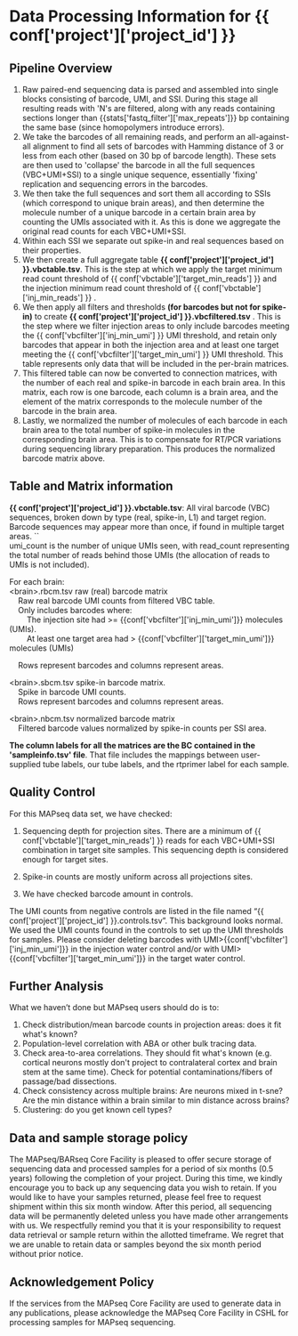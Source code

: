 
# Data Processing Information for {{ conf['project']['project_id'] }}

## Pipeline Overview

1. Raw paired-end sequencing data is parsed and assembled into single blocks consisting of barcode, UMI, and SSI. During this stage all resulting reads with 'N's are filtered, along with any reads containing sections longer than {{stats['fastq_filter']['max_repeats']}} bp containing the same base (since homopolymers introduce errors).    
1. We take the barcodes of all remaining reads, and perform an all-against-all alignment to find all sets of barcodes with Hamming distance of 3 or less from each other (based on 30 bp of barcode length). These sets are then used to 'collapse' the barcode in all the full sequences (VBC+UMI+SSI) to a single unique sequence, essentially 'fixing' replication and sequencing errors in the barcodes.   
1. We then take the full sequences and sort them all according to SSIs (which correspond to unique brain areas), and then determine the molecule number of a unique barcode in a certain brain area by counting the UMIs associated with it. As this is done we aggregate the original read counts for each VBC+UMI+SSI.   
1. Within each SSI we separate out spike-in and real sequences based on their properties.   
1. We then create a full aggregate table **{{ conf['project']['project_id'] }}.vbctable.tsv**. This is the step at which we apply the target minimum read count threshold of {{ conf['vbctable']['target_min_reads'] }} and the injection minimum read count threshold of {{ conf['vbctable']['inj_min_reads'] }}  .  
1. We then apply all filters and thresholds **(for barcodes but not for spike-in)** to create **{{ conf['project']['project_id'] }}.vbcfiltered.tsv** . This is the step where we filter injection areas to only include barcodes meeting the {{ conf['vbcfilter']['inj_min_umi'] }} UMI threshold, and retain only barcodes that appear in both the injection area and at least one target meeting the {{ conf['vbcfilter']['target_min_umi'] }} UMI threshold. This table represents only data that will be included in the per-brain matrices.     
1. This filtered table can now be converted to connection matrices, with the number of each real and spike-in barcode in each brain area. In this matrix, each row is one barcode, each column is a brain area, and the element of the matrix corresponds to the molecule number of the barcode in the brain area.  
1. Lastly, we normalized the number of molecules of each barcode in each brain area to the total number of spike-in molecules in the corresponding brain area. This is to compensate for RT/PCR variations during sequencing library preparation. This produces the normalized barcode matrix above. 


## Table and Matrix information

**{{ conf['project']['project_id'] }}.vbctable.tsv**: All viral barcode (VBC) sequences, broken down by type (real, spike-in, L1) and target region.  
			Barcode sequences may appear more than once, if found in multiple target areas. \`\`  
umi\_count is the number of unique UMIs seen, with read\_count representing the total number of reads behind those UMIs (the allocation of reads to UMIs is not included). 

For each brain:  
\<brain\>.rbcm.tsv	raw (real) barcode matrix	  
&nbsp; &nbsp; Raw real barcode UMI counts from filtered VBC table.   
&nbsp; &nbsp; Only includes barcodes where:   
&nbsp; &nbsp; &nbsp; &nbsp; The injection site had \>= {{conf['vbcfilter']['inj_min_umi']}} molecules (UMIs).   
&nbsp; &nbsp; &nbsp; &nbsp; At least one target area had \> {{conf['vbcfilter']['target_min_umi']}} molecules (UMIs)

&nbsp; &nbsp; Rows represent barcodes and columns represent areas.  

\<brain\>.sbcm.tsv	spike-in barcode matrix.   
&nbsp; &nbsp; Spike in barcode UMI counts.   
&nbsp; &nbsp; Rows represent barcodes and columns represent areas. 

\<brain\>.nbcm.tsv	normalized barcode matrix  
&nbsp; &nbsp; Filtered barcode values normalized by spike-in counts per SSI area.

**The column labels for all the matrices are the BC<rtprimer> contained in the 'sampleinfo.tsv' file**. That file includes the mappings between user-supplied tube labels, our tube labels, and the rtprimer label for each sample. 


## Quality Control

 For this MAPseq data set, we have checked:

1. Sequencing depth for projection sites. 
   There are a minimum of {{ conf['vbctable']['target_min_reads'] }} reads for each VBC+UMI+SSI combination in target site samples. This sequencing depth is considered enough for target sites.

1. Spike-in counts are mostly uniform across all projections sites.  

1. We have checked barcode amount in controls. 

The UMI counts from negative controls are listed in the file named “{{ conf['project']['project_id'] }}.controls.tsv”. This background looks normal. We used the UMI counts found in the controls to set up the UMI thresholds for samples. Please consider deleting barcodes with UMI>{{conf['vbcfilter']['inj_min_umi']}} in the injection water control and/or with UMI>{{conf['vbcfilter']['target_min_umi']}} in the target water control.



## Further Analysis

What we haven’t done but MAPseq users should do is to:

1. Check distribution/mean barcode counts in projection areas: does it fit what's known?  
1. Population-level correlation with ABA or other bulk tracing data.  
1. Check area-to-area correlations. They should fit what's known (e.g. cortical neurons mostly don't project to contralateral cortex and brain stem at the same time). Check for potential contaminations/fibers of passage/bad dissections.   
1. Check consistency across multiple brains: Are neurons mixed in t-sne? Are the min distance within a brain similar to min distance across brains?  
1. Clustering: do you get known cell types?


## Data and sample storage policy
The MAPseq/BARseq Core Facility is pleased to offer secure storage of sequencing data and processed samples for a period of six months (0.5 years) following the completion of your project. During this time, we kindly encourage you to back up any sequencing data you wish to retain. If you would like to have your samples returned, please feel free to request shipment within this six month window. After this period, all sequencing data will be permanently deleted unless you have made other arrangements with us. We respectfully remind you that it is your responsibility to request data retrieval or sample return within the allotted timeframe. We regret that we are unable to retain data or samples beyond the six month period without prior notice.

## Acknowledgement Policy

If the services from the MAPseq Core Facility are used to generate data in any publications, please acknowledge the MAPseq Core Facility in CSHL for processing samples for MAPseq sequencing.


